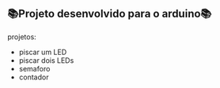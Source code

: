 ## 📚Projeto desenvolvido para o arduino📚

projetos:
* piscar um LED
* piscar dois LEDs
* semaforo
* contador
